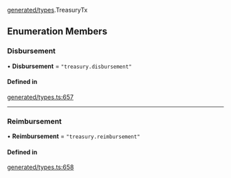 [generated/types](../../../Modules/Generated/Types.md).TreasuryTx

## Enumeration Members

### Disbursement

• **Disbursement** = ``"treasury.disbursement"``

#### Defined in

[generated/types.ts:657](https://github.com/PolymeshAssociation/polymesh-sdk/blob/15be87e8/src/generated/types.ts#L657)

___

### Reimbursement

• **Reimbursement** = ``"treasury.reimbursement"``

#### Defined in

[generated/types.ts:658](https://github.com/PolymeshAssociation/polymesh-sdk/blob/15be87e8/src/generated/types.ts#L658)
